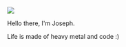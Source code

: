 ![](https://media.giphy.com/media/hmzZkvOJPLQti/giphy.gif)

Hello there, I'm Joseph.

Life is made of heavy metal and code :)
